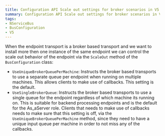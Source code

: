```yaml
---
title: Configuration API Scale out settings for broker scenarios in V5
summary: Configuration API Scale out settings for broker scenarios in V5
tags:
- NServiceBus
- BusConfiguration
- V5
---
```


When the endpoint transport is a broker based transport and we want to install more then one instance of the same endpoint we can control the scale out behavior of the endpoint via the `ScaleOut` method of the `BusConfiguration` class:

* `UseUniqueBrokerQueuePerMachine`: Instructs the broker based transports to use a separate queue per endpoint when running on multiple machines. This allows clients to make use of callbacks. This setting is the default.
* `UseSingleBrokerQueue`: Instructs the broker based transports to use a single queue for the endpoint regardless of which machine its running on. This is suitable for backend processing endpoints and is the default for the As_aServer role.  Clients that needs to make use of callbacks needs to make sure that this setting is off, via the `UseUniqueBrokerQueuePerMachine` method, since they need to have a unique input queue per machine in order to not miss any of the callbacks.